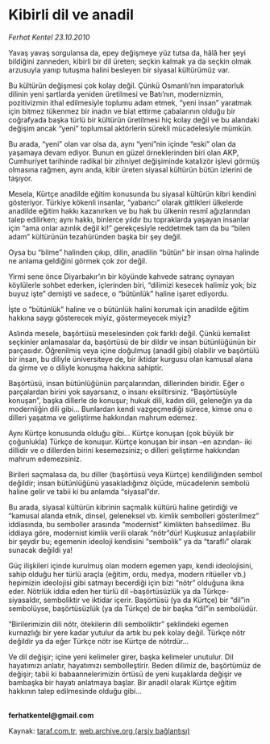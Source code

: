 # Kibirli dil ve anadil

*Ferhat Kentel 23.10.2010*

<div class="yazi"><p>Yavaş yavaş sorgulansa da, epey değişmeye yüz tutsa da, hâlâ her şeyi bildiğini zanneden, kibirli bir dil üreten; seçkin kalmak ya da seçkin olmak arzusuyla yanıp tutuşma halini besleyen bir siyasal kültürümüz var. </p>
<p>Bu kültürün değişmesi çok kolay değil. Çünkü Osmanlı’nın imparatorluk dilinin yeni şartlarda yeniden üretilmesi ve Batı’nın, modernizmin, pozitivizmin ithal edilmesiyle toplumu adam etmek, “yeni insan” yaratmak için bitmez tükenmez bir inadın ve biat ettirme çabalarının olduğu bir coğrafyada başka türlü bir kültürün üretilmesi hiç kolay değil ve bu alandaki değişim ancak “yeni” toplumsal aktörlerin sürekli mücadelesiyle mümkün.</p>
<p>Bu arada, “yeni” olan var olsa da, aynı “yeni”nin içinde “eski” olan da yaşamaya devam ediyor. Bunun en güzel örneklerinden biri olan AKP, Cumhuriyet tarihinde radikal bir zihniyet değişiminde katalizör işlevi görmüş olmasına rağmen, aynı anda, kibir üreten siyasal kültürün bütün izlerini de taşıyor. </p>
<p>Mesela, Kürtçe anadilde eğitim konusunda bu siyasal kültürün kibri kendini gösteriyor. Türkiye kökenli insanlar, “yabancı” olarak gittikleri ülkelerde anadilde eğitim hakkı kazanırken ve bu hak bu ülkenin resmî ağızlarından talep edilirken; aynı hakkı, binlerce yıldır bu topraklarda yaşayan insanlar için “ama onlar azınlık değil ki!” gerekçesiyle reddetmek tam da bu “bilen adam” kültürünün tezahüründen başka bir şey değil. </p>
<p>Oysa bu “bilme” halinden çıkıp, dilin, anadilin “bütün” bir insan olma halinde ne anlama geldiğini görmek çok zor değil. </p>
<p>Yirmi sene önce Diyarbakır’ın bir köyünde kahvede satranç oynayan köylülerle sohbet ederken, içlerinden biri, “dilimizi kesecek halimiz yok; biz buyuz işte” demişti ve sadece, o “bütünlük” haline işaret ediyordu. </p>
<p>İşte o “bütünlük” haline ve o bütünlük halini korumak için anadilde eğitim hakkına saygı gösterecek miyiz, göstermeyecek miyiz?</p>
<p>Aslında mesele, başörtüsü meselesinden çok farklı değil. Çünkü kemalist seçkinler anlamasalar da, başörtüsü de bir dildir ve insan bütünlüğünün bir parçasıdır. Öğrenilmiş veya içine doğulmuş (anadil gibi) olabilir ve başörtülü bir insan, bu diliyle üniversiteye de, bir iktidar kurgusu olan kamusal alana da girme ve o diliyle konuşma hakkına sahiptir.</p>
<p>Başörtüsü, insan bütünlüğünün parçalarından, dillerinden biridir. Eğer o parçalardan birini yok sayarsanız, o insanı eksiltirsiniz. “Başörtüsüyle konuşan”, başka dillerle de konuşur; hukuk dili, kadın dili, geleneğin ya da modernliğin dili gibi... Bunlardan kendi vazgeçmediği sürece, kimse onu o dilleri yaşatma ve geliştirme hakkından mahrum edemez. </p>
<p>Aynı Kürtçe konusunda olduğu gibi... Kürtçe konuşan (çok büyük bir çoğunlukla) Türkçe de konuşur. Kürtçe konuşan bir insan –en azından- iki dillidir ve o dillerden birini kesemezsiniz; o dilleri geliştirme hakkından mahrum edemezsiniz. </p>
<p>Birileri saçmalasa da, bu diller (başörtüsü veya Kürtçe) kendiliğinden sembol değildir; insan bütünlüğünü yasakladığınız ölçüde, mücadelenin sembolü haline gelir ve tabii ki bu anlamda “siyasal”dır. </p>
<p>Bu arada, siyasal kültürün kibrinin saçmalık kültürü haline getirdiği ve “kamusal alanda etnik, dinsel, geleneksel vb. kimlik sembolleri gösterilmez” iddiasında, bu semboller arasında “modernist” kimlikten bahsedilmez. Bu iddiaya göre, modernist kimlik verili olarak “nötr”dür! Kuşkusuz anlaşılabilir bir şeydir bu; egemenin ideoloji kendisini “sembolik” ya da “taraflı” olarak sunacak değildi ya!</p>
<p>Güç ilişkileri içinde kurulmuş olan modern egemen yapı, kendi ideolojisini, sahip olduğu her türlü araçla (eğitim, ordu, medya, modern ritüeller vb.) hepimizin ideolojisi gibi satmayı becerdiği için bizi “nötr” olduğuna ikna eder. Nötrlük iddia eden her türlü dil –başörtüsüzlük ya da Türkçe- siyasaldır, semboliktir ve iktidar içerir. Başörtüsü (ya da Kürtçe) bir “dil”in sembolüyse, başörtüsüzlük (ya da Türkçe) de bir başka “dil”in sembolüdür. </p>
<p>“Birilerimizin dili nötr, ötekilerin dili semboliktir” şeklindeki egemen kurnazlığı bir yere kadar yutulur da artık bu pek kolay değil. Türkçe nötr değildir ya da eğer Türkçe nötr ise Kürtçe de nötrdür... </p>
<p>Ve dil değişir; içine yeni kelimeler girer, başka kelimeler unutulur. Dil hayatımızı anlatır, hayatımızı sembolleştirir. Beden dilimiz de, başörtümüz de değişir; tabii ki babaannelerimizin örtüsü de yeni kuşaklarda değişir ve bambaşka bir hayatı anlatmaya başlar. Bir anadil olarak Kürtçe eğitim hakkının talep edilmesinde olduğu gibi...</p>
<p><b><br/>ferhatkentel@gmail.com</b></p></div>

Kaynak: [taraf.com.tr](http://www.taraf.com.tr:80/ferhat-kentel/makale-kibirli-dil-ve-anadil.htm), [web.archive.org (arşiv bağlantısı)](http://web.archive.org/web/20101025135019/http://www.taraf.com.tr:80/ferhat-kentel/makale-kibirli-dil-ve-anadil.htm)
